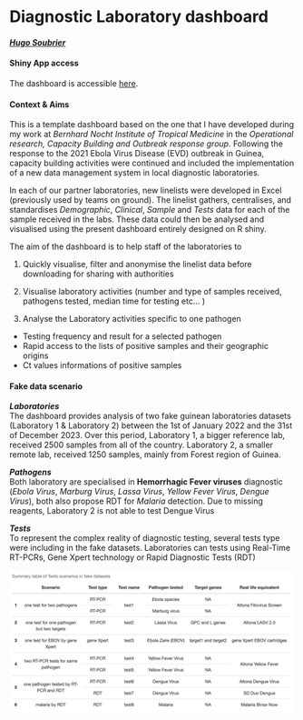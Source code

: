 
# **Diagnostic Laboratory dashboard**
#### *<a href="https://www.hugzsoubrier.com">Hugo Soubrier</a>*

#### Shiny App access 

The dashboard is accessible [here](https://hugz-soubrier.shinyapps.io/lab_dashboard_template/). 

#### **Context & Aims**

This is a template dashboard based on the one that I have developed during my work at *Bernhard Nocht Institute of Tropical Medicine* in the *Operational research, Capacity Building and Outbreak response group*. Following the response to the 2021 Ebola Virus Disease (EVD) outbreak in Guinea, capacity building activities were continued and included the implementation of a new data management system in local diagnostic laboratories.

In each of our partner laboratories, new linelists were developed in Excel (previously used by teams on ground). The linelist gathers, centralises, and standardises *Demographic*, *Clinical*, *Sample* and *Tests* data for each of the sample received in the labs. These data could then be analysed and visualised using the present dashboard entirely designed on R shiny.

The aim of the dashboard is to help staff of the laboratories to

1. Quickly visualise, filter and anonymise the linelist data before downloading for sharing with authorities

2. Visualise laboratory activities (number and type of samples received, pathogens tested, median time for testing etc... )

3. Analyse the Laboratory activities specific to one pathogen 

- Testing frequency and result for a selected pathogen
- Rapid access to the lists of positive samples and their geographic origins
- Ct values informations of positive samples

#### **Fake data scenario**

__*Laboratories*__\
The dashboard provides analysis of two fake guinean laboratories datasets (Laboratory 1 & Laboratory 2) between the 1st of January 2022 and the 31st of December 2023. Over this period, Laboratory 1, a bigger reference lab, received 2500 samples from all of the country. Laboratory 2, a smaller remote lab, received 1250 samples, mainly from Forest region of Guinea. 

__*Pathogens*__\
Both laboratory are specialised in **Hemorrhagic Fever viruses** diagnostic (*Ebola Virus*, *Marburg Virus*, *Lassa Virus*, *Yellow Fever Virus*, *Dengue Virus*), both also propose RDT for *Malaria* detection. Due to missing reagents, Laboratory 2 is not able to test Dengue Virus 

__*Tests*__\
To represent the complex reality of diagnostic testing, several tests type were including in the fake datasets. Laboratories can tests using Real-Time RT-PCRs, Gene Xpert technology or Rapid Diagnostic Tests (RDT)

![scenario_tables](https://raw.githubusercontent.com/hugzsoubrier/lab_dashboard_template/main/www/png/scenarios_table.png)



